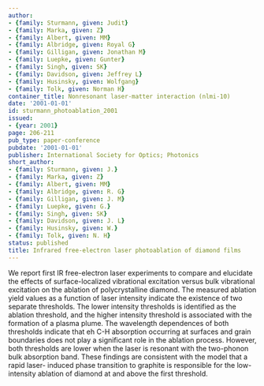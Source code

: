 ```yaml
---
author:
- {family: Sturmann, given: Judit}
- {family: Marka, given: Z}
- {family: Albert, given: MM}
- {family: Albridge, given: Royal G}
- {family: Gilligan, given: Jonathan M}
- {family: Luepke, given: Gunter}
- {family: Singh, given: SK}
- {family: Davidson, given: Jeffrey L}
- {family: Husinsky, given: Wolfgang}
- {family: Tolk, given: Norman H}
container_title: Nonresonant laser-matter interaction (nlmi-10)
date: '2001-01-01'
id: sturmann_photoablation_2001
issued:
- {year: 2001}
page: 206-211
pub_type: paper-conference
pubdate: '2001-01-01'
publisher: International Society for Optics; Photonics
short_author:
- {family: Sturmann, given: J.}
- {family: Marka, given: Z}
- {family: Albert, given: MM}
- {family: Albridge, given: R. G}
- {family: Gilligan, given: J. M}
- {family: Luepke, given: G.}
- {family: Singh, given: SK}
- {family: Davidson, given: J. L}
- {family: Husinsky, given: W.}
- {family: Tolk, given: N. H}
status: published
title: Infrared free-electron laser photoablation of diamond films
---
```

We report first IR free-electron laser experiments to compare and elucidate the effects of surface-localized vibrational excitation versus bulk vibrational excitation on the ablation of polycrystalline diamond. The measured ablation yield values as a function of laser intensity indicate the existence of two separate thresholds. The lower intensity thresholds is identified as the ablation threshold, and the higher intensity threshold is associated with the formation of a plasma plume. The wavelength dependences of both thresholds indicate that eh C-H absorption occurring at surfaces and grain boundaries does not play a significant role in the ablation process. However, both thresholds are lower when the laser is resonant with the two-phonon bulk absorption band. These findings are consistent with the model that a rapid laser- induced phase transition to graphite is responsible for the low-intensity ablation of diamond at and above the first threshold.
